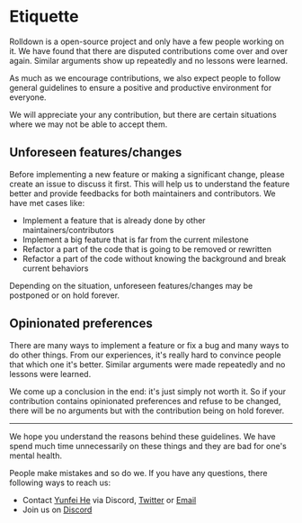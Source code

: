 # Etiquette

Rolldown is a open-source project and only have a few people working on it. We have found that there are disputed contributions come over and over again. Similar arguments show up repeatedly and no lessons were learned.

As much as we encourage contributions, we also expect people to follow general guidelines to ensure a positive and productive environment for everyone.

We will appreciate your any contribution, but there are certain situations where we may not be able to accept them.

## Unforeseen features/changes

Before implementing a new feature or making a significant change, please create an issue to discuss it first. This will help us to understand the feature better and provide feedbacks for both maintainers and contributors. We have met cases like:

- Implement a feature that is already done by other maintainers/contributors
- Implement a big feature that is far from the current milestone
- Refactor a part of the code that is going to be removed or rewritten
- Refactor a part of the code without knowing the background and break current behaviors

Depending on the situation, unforeseen features/changes may be postponed or on hold forever.

## Opinionated preferences

There are many ways to implement a feature or fix a bug and many ways to do other things. From our experiences, it's really hard to convince people that which one it's better. Similar arguments were made repeatedly and no lessons were learned.

We come up a conclusion in the end: it's just simply not worth it. So if your contribution contains opinionated preferences and refuse to be changed, there will be no arguments but with the contribution being on hold forever.

---

We hope you understand the reasons behind these guidelines. We have spend much time unnecessarily on these things and they are bad for one's mental health.

People make mistakes and so do we. If you have any questions, there following ways to reach us:

- Contact [Yunfei He](https://github.com/hyf0) via Discord, [Twitter](https://twitter.com/hyf0) or [Email](mailto:i.heyunfei@gmail.com)
- Join us on [Discord](https://chat.rolldown.rs)

